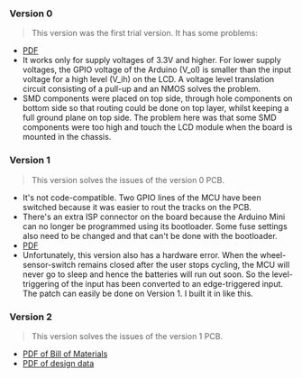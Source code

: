 ### Version 0 ###
> This version was the first trial version.  It has some problems:
  * [PDF](https://drive.google.com/file/d/0B5_mAlpV8IjvWEx4NjdpbnpqXzg/edit?usp=sharing)
  * It works only for supply voltages of 3.3V and higher.  For lower supply voltages, the GPIO voltage of the Arduino (V\_ol) is smaller than the input voltage for a high level (V\_ih) on the LCD.  A voltage level translation circuit consisting of a pull-up and an NMOS solves the problem.
  * SMD components were placed on top side, through hole components on bottom side so that routing could be done on top layer, whilst keeping a full ground plane on top side.  The problem here was that some SMD components were too high and touch the LCD module when the board is mounted in the chassis.

### Version 1 ###
> This version solves the issues of the version 0 PCB.

  * It's not code-compatible.  Two GPIO lines of the MCU have been switched because it was easier to rout the tracks on the PCB.
  * There's an extra ISP connector on the board because the Arduino Mini can no longer be programmed using its bootloader.  Some fuse settings also need to be changed and that can't be done with the bootloader.
  * [PDF](https://drive.google.com/file/d/0B5_mAlpV8IjvdmRJRzhJOWV1aTg/edit?usp=sharing)
  * Unfortunately, this version also has a hardware error.  When the wheel-sensor-switch remains closed after the user stops cycling, the MCU will never go to sleep and hence the batteries will run out soon.  So the level-triggering of the input has been converted to an edge-triggered input.  The patch can easily be done on Version 1.  I built it in like this.

### Version 2 ###
> This version solves the issues of the version 1 PCB.

  * [PDF of Bill of Materials](https://drive.google.com/file/d/0B5_mAlpV8IjvM3hTN3dHTHdEWkU/edit?usp=sharing)
  * [PDF of design data](https://drive.google.com/file/d/0B5_mAlpV8IjvWEUzSWY2bFpsWFU/edit?usp=sharing)